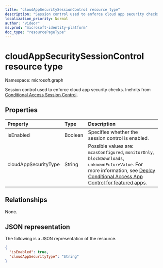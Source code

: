 ```yaml
---
title: "cloudAppSecuritySessionControl resource type"
description: "Session control used to enforce cloud app security checks."
localization_priority: Normal
author: "videor"
ms.prod: "microsoft-identity-platform"
doc_type: "resourcePageType"
---
```


# cloudAppSecuritySessionControl resource type

Namespace: microsoft.graph

Session control used to enforce cloud app security checks. Inehrits from [Conditional Access Session Control](conditionalaccesssessioncontrol.md).

## Properties

| Property     | Type        | Description |
|:-------------|:------------|:------------|
|isEnabled     |Boolean      | Specifies whether the session control is enabled. |
|cloudAppSecurityType|String| Possible values are: `mcasConfigured`, `monitorOnly`, `blockDownloads`, `unknownFutureValue`. For more information, see [Deploy Conditional Access App Control for featured apps](/cloud-app-security/proxy-deployment-aad). |

## Relationships

None.

## JSON representation

The following is a JSON representation of the resource.

<!-- {
  "blockType": "resource",
  "optionalProperties": [

  ],
  "@odata.type": "microsoft.graph.cloudAppSecuritySessionControl",
  "baseType": "microsoft.graph.conditionalAccessSessionControl"
}-->

```json
{
  "isEnabled": true,
  "cloudAppSecurityType": "String"
}
```

<!-- uuid: 16cd6b66-4b1a-43a1-adaf-3a886856ed98
2019-02-04 14:57:30 UTC -->
<!-- {
  "type": "#page.annotation",
  "description": "cloudAppSecuritySessionControl resource",
  "keywords": "",
  "section": "documentation",
  "tocPath": ""
}-->